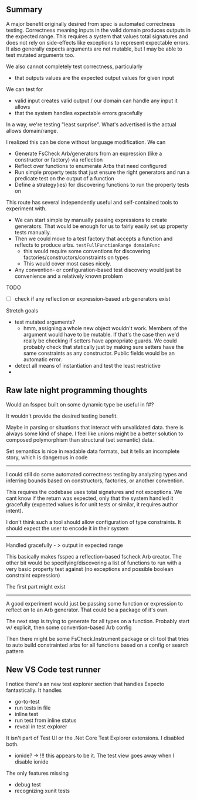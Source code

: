 
## Summary

A major benefit originally desired from spec is automated correctness testing. 
Correctness meaning inputs in the valid domain produces outputs in the expected range.
This requires a system that values total signatures and does not rely on side-effects like exceptions to represent expectable errors. It also generally expects arguments are not mutable, but I may be able to test mutated arguments too.

We also cannot completely test correctness, particularly
- that outputs values are the expected output values for given input

We can test for
- valid input creates valid output / our domain can handle any input it allows
- that the system handles expectable errors gracefully 

In a way, we're testing "least surprise". What's advertised is the actual allows domain/range.

I realized this can be done without language modification. We can
- Generate FsCheck Arb/generators from an expression (like a constructor or factory) via reflection 
- Reflect over functions to enumerate Arbs that need configured
- Run simple property tests that just ensure the right generators and run a predicate test on the output of a function
- Define a strategy(ies) for discovering functions to run the property tests on

This route has several independently useful and self-contained tools to experiment with. 
- We can start simple by manually passing expressions to create generators. That would be enough for us to fairly easily set up property tests manually.
- Then we could move to a test factory that accepts a function and reflects to produce arbs. `testFullFunctionRange domainFunc`
  - this would require some conventions for discovering factories/constructors/constraints on types
  - This would cover most cases nicely.
- Any convention- or configuration-based test discovery would just be convenience and a relatively known problem 


TODO
- [ ] check if any reflection or expression-based arb generators exist


Stretch goals
- test mutated arguments?
  - hmm, assigning a whole new object wouldn't work. Members of the argument would have to be mutable. If that's the case then we'd really be checking if setters have appropriate guards. We could probably check that statically just by making sure setters have the same constraints as any constructor. Public fields would be an automatic error.
- detect all means of instantiation and test the least restrictive
- 

## Raw late night programming thoughts
Would an fsspec built on some dynamic type be useful in f#?

It wouldn't provide the desired testing benefit.

Maybe in parsing or situations that interact with unvalidated data. there is always some kind of shape. I feel like unions might be a better solution to composed polymorphism than structural (set semantic) data.

Set semantics is nice in readable data formats, but it tells an incomplete story, which is dangerous in code


----


I could still do some automated correctness testing by analyzing types and inferring bounds based on constructors, factories, or another convention.

This requires the codebase uses total signatures and not exceptions. We cant know if the return was expected, only that the system handled it gracefully (expected values is for unit tests or similar, it requires author intent).

I don't think such a tool should allow configuration of type constraints. It should expect the user to encode it in their system 

----

Handled gracefully - > output in expected range

This basically makes fsspec a reflection-based fscheck Arb creator. The other bit would be specifying/discovering a list of functions to run with a very basic property test against (no exceptions and possible boolean constraint expression)

The first part might exist 

----

A good experiment would just be passing some function or expression to reflect on to an Arb generator. That could be a package of it's own.

The next step is trying to generate for all types on a function. Probably start w/ explicit, then some convention-based Arb config

Then there might be some FsCheck.Instrument package or cli tool that tries to auto build constrainted arbs for all functions based on a config or search pattern


## New VS Code test runner

I notice there's an new test explorer section that handles Expecto fantastically. It handles 
- go-to-test
- run tests in file
- inline test 
- run test from inline status
- reveal in test explorer

It isn't part of Test UI or the .Net Core Test Explorer extensions. I disabled both.
- ionide? -> !!! this appears to be it. The test view goes away when I disable ionide

The only features missing
- debug test
- recognizing xunit tests